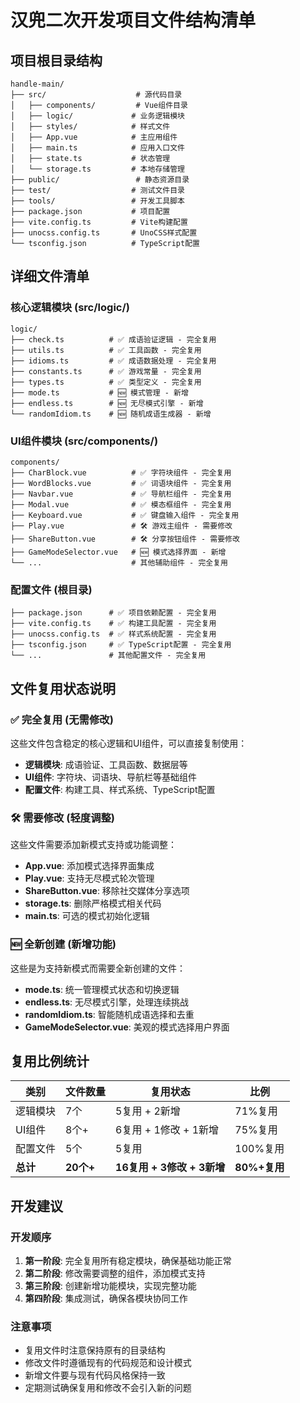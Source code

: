 # 汉兜二次开发项目文件结构清单

## 项目根目录结构
```
handle-main/
├── src/                    # 源代码目录
│   ├── components/         # Vue组件目录
│   ├── logic/             # 业务逻辑模块
│   ├── styles/            # 样式文件
│   ├── App.vue            # 主应用组件
│   ├── main.ts            # 应用入口文件
│   ├── state.ts           # 状态管理
│   └── storage.ts         # 本地存储管理
├── public/                 # 静态资源目录
├── test/                  # 测试文件目录
├── tools/                 # 开发工具脚本
├── package.json           # 项目配置
├── vite.config.ts         # Vite构建配置
├── unocss.config.ts       # UnoCSS样式配置
└── tsconfig.json          # TypeScript配置
```

## 详细文件清单

### 核心逻辑模块 (src/logic/)
```
logic/
├── check.ts          # ✅ 成语验证逻辑 - 完全复用
├── utils.ts          # ✅ 工具函数 - 完全复用
├── idioms.ts         # ✅ 成语数据处理 - 完全复用
├── constants.ts      # ✅ 游戏常量 - 完全复用
├── types.ts          # ✅ 类型定义 - 完全复用
├── mode.ts           # 🆕 模式管理 - 新增
├── endless.ts        # 🆕 无尽模式引擎 - 新增
└── randomIdiom.ts    # 🆕 随机成语生成器 - 新增
```

### UI组件模块 (src/components/)
```
components/
├── CharBlock.vue          # ✅ 字符块组件 - 完全复用
├── WordBlocks.vue         # ✅ 词语块组件 - 完全复用
├── Navbar.vue             # ✅ 导航栏组件 - 完全复用
├── Modal.vue              # ✅ 模态框组件 - 完全复用
├── Keyboard.vue           # ✅ 键盘输入组件 - 完全复用
├── Play.vue               # 🛠️ 游戏主组件 - 需要修改
├── ShareButton.vue        # 🛠️ 分享按钮组件 - 需要修改
├── GameModeSelector.vue   # 🆕 模式选择界面 - 新增
└── ...                    # 其他辅助组件 - 完全复用
```

### 配置文件 (根目录)
```
├── package.json      # ✅ 项目依赖配置 - 完全复用
├── vite.config.ts    # ✅ 构建工具配置 - 完全复用
├── unocss.config.ts  # ✅ 样式系统配置 - 完全复用
├── tsconfig.json     # ✅ TypeScript配置 - 完全复用
└── ...               # 其他配置文件 - 完全复用
```

## 文件复用状态说明

### ✅ 完全复用 (无需修改)
这些文件包含稳定的核心逻辑和UI组件，可以直接复制使用：
- **逻辑模块**: 成语验证、工具函数、数据层等
- **UI组件**: 字符块、词语块、导航栏等基础组件
- **配置文件**: 构建工具、样式系统、TypeScript配置

### 🛠️ 需要修改 (轻度调整)
这些文件需要添加新模式支持或功能调整：
- **App.vue**: 添加模式选择界面集成
- **Play.vue**: 支持无尽模式轮次管理
- **ShareButton.vue**: 移除社交媒体分享选项
- **storage.ts**: 删除严格模式相关代码
- **main.ts**: 可选的模式初始化逻辑

### 🆕 全新创建 (新增功能)
这些是为支持新模式而需要全新创建的文件：
- **mode.ts**: 统一管理模式状态和切换逻辑
- **endless.ts**: 无尽模式引擎，处理连续挑战
- **randomIdiom.ts**: 智能随机成语选择和去重
- **GameModeSelector.vue**: 美观的模式选择用户界面

## 复用比例统计

| 类别 | 文件数量 | 复用状态 | 比例 |
|------|----------|----------|------|
| 逻辑模块 | 7个 | 5复用 + 2新增 | 71%复用 |
| UI组件 | 8个+ | 6复用 + 1修改 + 1新增 | 75%复用 |
| 配置文件 | 5个 | 5复用 | 100%复用 |
| **总计** | **20个+** | **16复用 + 3修改 + 3新增** | **80%+复用** |

## 开发建议

### 开发顺序
1. **第一阶段**: 完全复用所有稳定模块，确保基础功能正常
2. **第二阶段**: 修改需要调整的组件，添加模式支持
3. **第三阶段**: 创建新增功能模块，实现完整功能
4. **第四阶段**: 集成测试，确保各模块协同工作

### 注意事项
- 复用文件时注意保持原有的目录结构
- 修改文件时遵循现有的代码规范和设计模式
- 新增文件要与现有代码风格保持一致
- 定期测试确保复用和修改不会引入新的问题